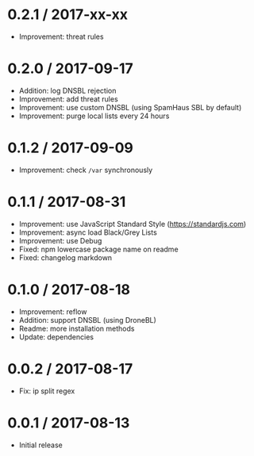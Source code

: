 0.2.1 / 2017-xx-xx
==================

 * Improvement: threat rules

0.2.0 / 2017-09-17
==================

 * Addition: log DNSBL rejection
 * Improvement: add threat rules
 * Improvement: use custom DNSBL (using SpamHaus SBL by default)
 * Improvement: purge local lists every 24 hours

0.1.2 / 2017-09-09
==================

 * Improvement: check `/var` synchronously 

0.1.1 / 2017-08-31
==================

 * Improvement: use JavaScript Standard Style (https://standardjs.com)
 * Improvement: async load Black/Grey Lists
 * Improvement: use Debug
 * Fixed: npm lowercase package name on readme
 * Fixed: changelog markdown

0.1.0 / 2017-08-18
==================

 * Improvement: reflow
 * Addition: support DNSBL (using DroneBL)
 * Readme: more installation methods
 * Update: dependencies

0.0.2 / 2017-08-17
==================

 * Fix: ip split regex

0.0.1 / 2017-08-13
==================

 * Initial release

